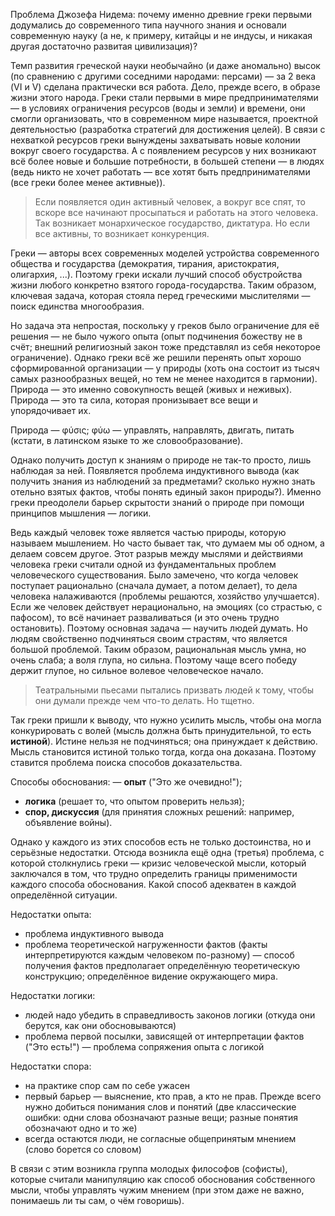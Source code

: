 Проблема Джозефа Нидема: почему именно древние греки первыми додумались до современного типа научного знания и основали современную науку (а не, к примеру, китайцы и не индусы, и никакая другая достаточно развитая цивилизация)?

Темп развития греческой науки необычайно (и даже аномально) высок (по сравнению с другими соседними народами: персами) — за 2 века (VI и V) сделана практически вся работа.
Дело, прежде всего, в образе жизни этого народа.
Греки стали первыми в мире предпринимателями — в условиях ограничения ресурсов (воды и земли) и времени, они смогли организовать, что в современном мире называется, проектной деятельностью (разработка стратегий для достижения целей).
В связи с нехваткой ресурсов греки вынуждены захватывать новые колонии вокруг своего государства.
А с появлением ресурсов у них возникают всё более новые и большие потребности, в большей степени — в людях (ведь никто не хочет работать — все хотят быть предпринимателями (все греки более менее активные)).
> Если появляется один активный человек, а вокруг все спят, то вскоре все начинают просыпаться и работать на этого человека.
> Так возникает монархическое государство, диктатура.
> Но если все активны, то возникает конкуренция.

Греки — авторы всех современных моделей устройства современного общества и государства (демократия, тирания, аристократия, олигархия, ...).
Поэтому греки искали лучший способ обустройства жизни любого конкретно взятого города-государства.
Таким образом, ключевая задача, которая стояла перед греческими мыслителями — поиск единства многообразия.


Но задача эта непростая, поскольку у греков было ограничение для её решения — не было чужого опыта (опыт подчинения божеству не в счёт; внешний религиозный закон тоже представлял из себя некоторое ограничение).
Однако греки всё же решили перенять опыт хорошо сформированной организации — у природы (хоть она состоит из тысяч самых разнообразных вещей, но тем не менее находится в гармонии).
Природа — это именно совокупность вещей (живых и неживых).
Природа — это та сила, которая пронизывает все вещи и упорядочивает их.

Природа — φύσις; φύω — управлять, направлять, двигать, питать (кстати, в латинском языке то же словообразование).

Однако получить доступ к знаниям о природе не так-то просто, лишь наблюдая за ней.
Появляется проблема индуктивного вывода (как получить знания из наблюдений за предметами? сколько нужно знать отельно взятых фактов, чтобы понять единый закон природы?).
Именно греки преодолели барьер скрытости знаний о природе при помощи принципов мышления —  логики.

Ведь каждый человек тоже является частью природы, которую называем мышлением.
Но часто бывает так, что думаем мы об одном, а делаем совсем другое.
Этот разрыв между мыслями и действиями человека греки считали одной из фундаментальных проблем человеческого существования.
Было замечено, что когда человек поступает рационально (сначала думает, а потом делает), то дела человека налаживаются (проблемы решаются, хозяйство улучшается).
Если же человек действует нерационально, на эмоциях (со страстью, с пафосом), то всё начинает разваливаться (и это очень трудно остановить).
Поэтому основная задача — научить людей думать.
Но людям свойственно подчиняться своим страстям, что является большой проблемой.
Таким образом, рациональная мысль умна, но очень слаба; а воля глупа, но сильна.
Поэтому чаще всего победу держит глупое, но сильное волевое человеческое начало.
> Театральными пьесами пытались призвать людей к тому, чтобы они думали прежде чем что-то делать. Но тщетно.

Так греки пришли к выводу, что нужно усилить мысль, чтобы она могла конкурировать с волей (мысль должна быть принудительной, то есть __истиной__).
Истине нельзя не подчиняться; она принуждает к действию.
Мысль становится истиной только тогда, когда она доказана.
Поэтому ставится проблема поиска способов доказательства.

Способы обоснования:
— __опыт__ ("Это же очевидно!");
- __логика__ (решает то, что опытом проверить нельзя);
- __спор, дискуссия__ (для принятия сложных решений: например, объявление войны).

Однако у каждого из этих способов есть не только достоинства, но и серьёзные недостатки.
Отсюда возникла ещё одна (третья) проблема, с которой столкнулись греки — кризис человеческой мысли, который заключался в том, что трудно определить границы применимости каждого способа обоснования.
Какой способ адекватен в каждой определённой ситуации.

Недостатки опыта:
- проблема индуктивного вывода
- проблема теоретической нагруженности фактов (факты интерпретируются каждым человеком по-разному) — способ получения фактов предполагает определённую теоретическую конструкцию; определённое видение окружающего мира.

Недостатки логики:
- людей надо убедить в справедливость законов логики (откуда они берутся, как они обосновываются)
- проблема первой посылки, зависящей от интерпретации фактов ("Это есть!") — проблема сопряжения опыта с логикой

Недостатки спора:
- на практике спор сам по себе ужасен
- первый барьер — выяснение, кто прав, а кто не прав. Прежде всего нужно добиться понимания слов и понятий (две классические ошибки: одни слова обозначают разные вещи; разные понятия обозначают одно и то же)
- всегда остаются люди, не согласные общепринятым мнением (слово борется со словом)

В связи с этим возникла группа молодых философов (софисты), которые считали манипуляцию как способ обоснования собственного мысли, чтобы управлять чужим мнением (при этом даже не важно, понимаешь ли ты сам, о чём говоришь).